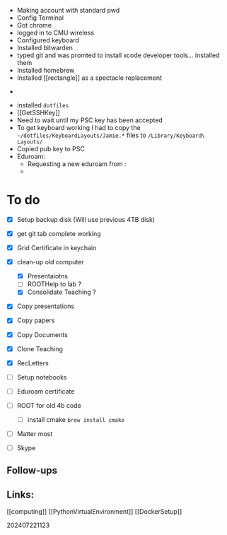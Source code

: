 
-  Making account with standard pwd
- Config Terminal 
- Got chrome
- logged in to CMU wireless
- Configured keyboard
- Installed bitwarden
- typed git and was promted to install xcode developer tools... installed them
- Installed homebrew
- Installed [[rectangle]] as a spectacle replacement 
- ```brew install emacs
- installed ```dotfiles```
- [[GetSSHKey]]
- Need to wait until my PSC key has been accepted
- To get keyboard working I had to copy the `~/dotfiles/KeyboardLayouts/Jamie.*` files to `/Library/Keyboard\ Layouts/`
- Copied pub key to PSC
- Eduroam:
	- Requesting a new eduroam from : 
	- 


	



# To do
- [x] Setup backup disk (Will use previous 4TB disk)
- [x]  get git tab complete working
- [x] Grid Certificate in keychain
- [x]  clean-up old computer
	- [x] Presentaiotns 
	- [ ] ROOTHelp to lab ? 
	- [x] Consolidate Teaching ?
- [x] Copy presentations
- [x] Copy papers
- [x] Copy Documents
- [x] Clone Teaching
- [x] RecLetters
- [ ] Setup notebooks
- [ ] Eduroam  certificate 
- [ ] ROOT for old 4b code
	- [ ] install cmake `brew install cmake`
- [ ] Matter most
- [ ] Skype





## Follow-ups


## Links: 
[[computing]]
[[PythonVirtualEnvironment]]
[[DockerSetup]]


202407221123
